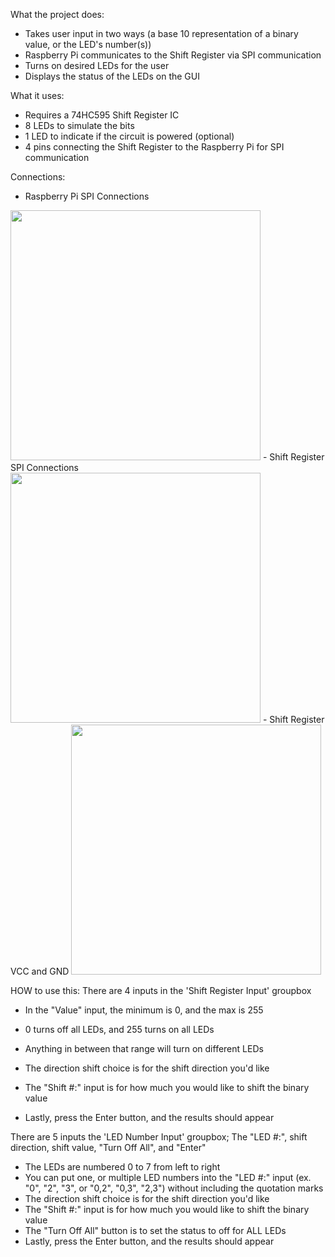 What the project does:
- Takes user input in two ways (a base 10 representation of a binary value, or the LED's number(s))
- Raspberry Pi communicates to the Shift Register via SPI communication
- Turns on desired LEDs for the user
- Displays the status of the LEDs on the GUI

What it uses:
- Requires a 74HC595 Shift Register IC
- 8 LEDs to simulate the bits 
- 1 LED to indicate if the circuit is powered (optional)
- 4 pins connecting the Shift Register to the Raspberry Pi for SPI communication

Connections:
- Raspberry Pi SPI Connections
<img src="https://github.com/AdamCzerniewski/74HC595-Shift-Register/blob/main/PinoutRPI.png" width="400">
- Shift Register SPI Connections
<img src="https://github.com/AdamCzerniewski/74HC595-Shift-Register/blob/main/ShiftRegCircuitPinout1.png" width="400">
- Shift Register VCC and GND
<img src="https://github.com/AdamCzerniewski/74HC595-Shift-Register/blob/main/ShiftRegCircuitPinout2.png" width="400">

HOW to use this:
There are 4 inputs in the 'Shift Register Input' groupbox
- In the "Value" input, the minimum is 0, and the max is 255
- 0 turns off all LEDs, and 255 turns on all LEDs
- Anything in between that range will turn on different LEDs 

- The direction shift choice is for the shift direction you'd like
- The "Shift #:" input is for how much you would like to shift the binary value
- Lastly, press the Enter button, and the results should appear

There are 5 inputs the 'LED Number Input' groupbox; The "LED #:", shift direction, shift value, "Turn Off All", and "Enter" 
- The LEDs are numbered 0 to 7 from left to right
- You can put one, or multiple LED numbers into the "LED #:" input (ex. "0", "2", "3", or "0,2", "0,3", "2,3") without including the quotation marks
- The direction shift choice is for the shift direction you'd like
- The "Shift #:" input is for how much you would like to shift the binary value
- The "Turn Off All" button is to set the status to off for ALL LEDs
- Lastly, press the Enter button, and the results should appear
